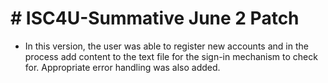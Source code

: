 # # ISC4U-Summative June 2 Patch

* In this version, the user was able to register new accounts and in the process add content to the text file for the sign-in mechanism to check for. Appropriate error handling was also added.
